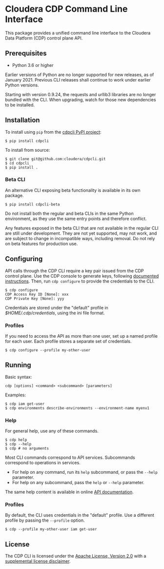 # Cloudera CDP Command Line Interface

This package provides a unified command line interface to the Cloudera Data
Platform (CDP) control plane API.

## Prerequisites

* Python 3.6 or higher

Earlier versions of Python are no longer supported for new releases, as of
January 2021. Previous CLI releases shall continue to work under earlier Python
versions.

Starting with version 0.9.24, the requests and urllib3 libraries are no longer
bundled with the CLI. When upgrading, watch for those new dependencies to be
installed.

## Installation

To install using `pip` from the
[cdpcli PyPI project](https://pypi.org/project/cdpcli/):

```
$ pip install cdpcli
```

To install from source:

```
$ git clone git@github.com:cloudera/cdpcli.git
$ cd cdpcli
$ pip install .
```

### Beta CLI

An alternative CLI exposing beta functionality is available in its own package.

```
$ pip install cdpcli-beta
```

Do not install both the regular and beta CLIs in the same Python environment,
as they use the same entry points and therefore conflict.

Any features exposed in the beta CLI that are not available in the regular CLI
are still under development. They are not yet supported, may not work, and are
subject to change in incompatible ways, including removal. Do not rely on beta
features for production use.

## Configuring

API calls through the CDP CLI require a key pair issued from the CDP control
plane. Use the CDP console to generate keys, following [documented
instructions](https://docs.cloudera.com/cdp/latest/cli/topics/mc-cli-generating-an-api-access-key.html).
Then, run `cdp configure` to provide the credentials to the CLI.

```
$ cdp configure
CDP Access Key ID [None]: xxx
CDP Private Key [None]: yyy
```

Credentials are stored under the "default" profile in *$HOME/.cdp/credentials*,
using the ini file format.

### Profiles

If you need to access the API as more than one user, set up a named profile for
each user. Each profile stores a separate set of credentials.

```
$ cdp configure --profile my-other-user
```

## Running

Basic syntax:

```
cdp [options] <command> <subcommand> [parameters]
```

Examples:

```
$ cdp iam get-user
$ cdp environments describe-environments --environment-name myenv1
```

### Help

For general help, use any of these commands.

```
$ cdp help
$ cdp --help
$ cdp # no arguments
```

Most CLI commands correspond to API services. Subcommands correspond to
operations in services.

* For help on any command, run its `help` subcommand, or pass the `--help` parameter.
* For help on any subcommand, pass the `help` or `--help` parameter.

The same help content is available in online
[API documentation](https://cloudera.github.io/cdp-dev-docs/api-docs/).

### Profiles

By default, the CLI uses credentials in the "default" profile. Use a different
profile by passing the `--profile` option.

```
$ cdp --profile my-other-user iam get-user
```

## License

The CDP CLI is licensed under the [Apache License, Version 2.0](https://www.apache.org/licenses/LICENSE-2.0)
with a [supplemental license disclaimer](https://console.cdp.cloudera.com/downloads/LICENSE_SUPPLEMENTAL_DISCLAIMER.txt).
